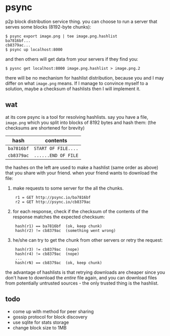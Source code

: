 # psync

p2p block distribution service thing. you can choose to run a
server that serves some blocks (8192-byte chunks):

    $ psync export image.png | tee image.png.hashlist
    ba7816bf...
    cb8379ac...
    $ psync up localhost:8000

and then others will get data from your servers if they find you:

    $ pysnc get localhost:8000 image.png.hashlist > image.png.2

there will be no mechanism for hashlist distribution, because you and
I may differ on what `image.png` means. If I manage to convince myself
to a solution, maybe a checksum of hashlists then I will implement it.

## wat

at its core psync is a tool for resolving hashlists. say you have
a file, `image.png` which you split into blocks of 8192 bytes and
hash them: (the checksums are shortened for brevity)

| hash       | contents            |
|:----------:|---------------------|
| `ba7816bf` | `START OF FILE....` |
| `cb8379ac` | `......END OF FILE` |

the hashes on the left are used to make a hashlist (same order as
above) that you share with your friend. when your friend wants to
download the file:

1. make requests to some server for the all the chunks.

        r1 = GET http://psync.io/ba7816bf
        r2 = GET http://psync.io/cb8379ac

2. for each response, check if the checksum of the contents of the response matches the expected checksum:

        hash(r1) == ba7816bf  (ok, keep chunk)
        hash(r2) != cb8379ac  (something went wrong)

3. he/she can try to get the chunk from other servers or retry the request:

        hash(r3) != cb8379ac  (nope)
        hash(r4) != cb8379ac  (nope)
        ...
        hash(rN) == cb8379ac  (ok, keep chunk)

the advantage of hashlists is that retrying downloads are cheaper
since you don't have to download the *entire* file again, and you
can download files from potentially untrusted sources - the only
trusted thing is the hashlist.


## todo

 - come up with method for peer sharing
 - gossip protocol for block discovery
 - use sqlite for stats storage
 - change block size to 1MB
